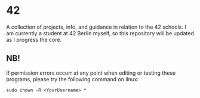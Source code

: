 # 42
A collection of projects, info, and guidance in relation to the 42 schools. I am currently a student at 42 Berlin myself, so this repository will be updated as I progress the core.

## NB!
If permission errors occurr at any point when editing or testing these programs, please try the following command on linux:

```
sudo chown -R <YourUsername> *
```